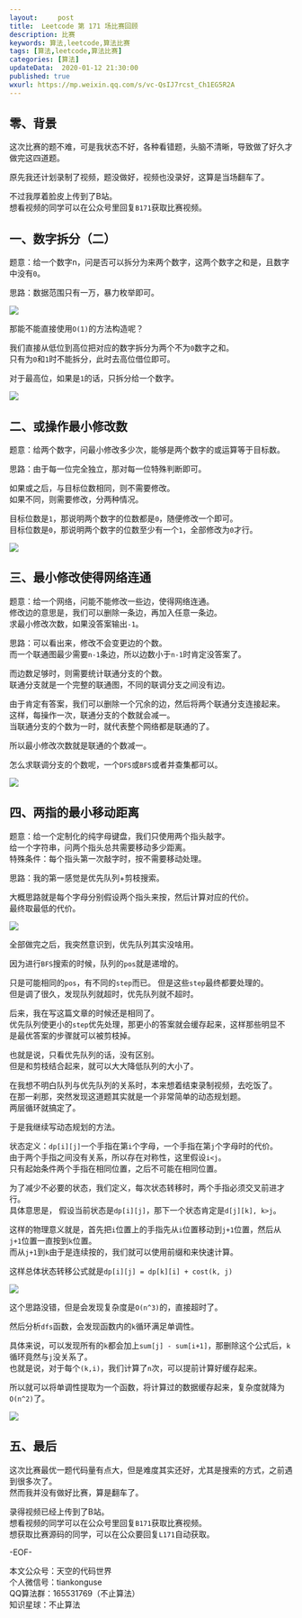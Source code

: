 ```yaml
---   
layout:     post  
title:  Leetcode 第 171 场比赛回顾 
description: 比赛  
keywords: 算法,leetcode,算法比赛  
tags: [算法,leetcode,算法比赛]    
categories: [算法]  
updateData:  2020-01-12 21:30:00  
published: true  
wxurl: https://mp.weixin.qq.com/s/vc-QsIJ7rcst_Ch1EG5R2A  
---  
```



## 零、背景  


这次比赛的题不难，可是我状态不好，各种看错题，头脑不清晰，导致做了好久才做完这四道题。  


原先我还计划录制了视频，题没做好，视频也没录好，这算是当场翻车了。  


不过我厚着脸皮上传到了B站。  
想看视频的同学可以在公众号里回复`B171`获取比赛视频。  


## 一、数字拆分（二）  


题意：给一个数字n，问是否可以拆分为来两个数字，这两个数字之和是，且数字中没有`0`。  


思路：数据范围只有一万，暴力枚举即可。  


![](https://res2020.tiankonguse.com/images/2020/01/12/001.png)  


那能不能直接使用`O(1)`的方法构造呢？  


我们直接从低位到高位把对应的数字拆分为两个不为`0`数字之和。  
只有为`0`和`1`时不能拆分，此时去高位借位即可。  


对于最高位，如果是`1`的话，只拆分给一个数字。  


![](https://res2020.tiankonguse.com/images/2020/01/12/002.png)  



## 二、或操作最小修改数  


题意：给两个数字，问最小修改多少次，能够是两个数字的或运算等于目标数。  


思路：由于每一位完全独立，那对每一位特殊判断即可。  


如果或之后，与目标位数相同，则不需要修改。  
如果不同，则需要修改，分两种情况。  


目标位数是`1`，那说明两个数字的位数都是`0`，随便修改一个即可。  
目标位数是`0`，那说明两个数字的位数至少有一个`1`，全部修改为`0`才行。  


![](https://res2020.tiankonguse.com/images/2020/01/12/003.png)  


## 三、最小修改使得网络连通  


题意：给一个网络，问能不能修改一些边，使得网络连通。  
修改边的意思是，我们可以删除一条边，再加入任意一条边。  
求最小修改次数，如果没答案输出`-1`。  


思路：可以看出来，修改不会变更边的个数。  
而一个联通图最少需要`n-1`条边，所以边数小于`n-1`时肯定没答案了。  


而边数足够时，则需要统计联通分支的个数。  
联通分支就是一个完整的联通图，不同的联调分支之间没有边。  


由于肯定有答案，我们可以删除一个冗余的边，然后将两个联通分支连接起来。  
这样，每操作一次，联通分支的个数就会减一。  
当联通分支的个数为一时，就代表整个网络都是联通的了。  


所以最小修改次数就是联通的个数减一。  


怎么求联调分支的个数呢，一个`DFS`或`BFS`或者并查集都可以。  


![](https://res2020.tiankonguse.com/images/2020/01/12/004.png)  


## 四、两指的最小移动距离  


题意：给一个定制化的纯字母键盘，我们只使用两个指头敲字。  
给一个字符串，问两个指头总共需要移动多少距离。  
特殊条件：每个指头第一次敲字时，按不需要移动处理。  


思路：我的第一感觉是优先队列+剪枝搜索。  


大概思路就是每个字母分别假设两个指头来按，然后计算对应的代价。  
最终取最低的代价。  


![](https://res2020.tiankonguse.com/images/2020/01/12/005.png)  


全部做完之后，我突然意识到，优先队列其实没啥用。  


因为进行`BFS`搜索的时候，队列的`pos`就是递增的。  


只是可能相同的`pos`，有不同的`step`而已。
但是这些`step`最终都要处理的。  
但是调了很久，发现队列就超时，优先队列就不超时。


后来，我在写这篇文章的时候还是相同了。  
优先队列使更小的`step`优先处理，那更小的答案就会缓存起来，这样那些明显不是最优答案的步骤就可以被剪枝掉。  


也就是说，只看优先队列的话，没有区别。  
但是和剪枝结合起来，就可以大大降低队列的大小了。  


在我想不明白队列与优先队列的关系时，本来想着结束录制视频，去吃饭了。  
在那一刹那，突然发现这道题其实就是一个非常简单的动态规划题。  
两层循环就搞定了。  


于是我继续写动态规划的方法。  


状态定义：`dp[i][j]`一个手指在第`i`个字母，一个手指在第`j`个字母时的代价。  
由于两个手指之间没有关系，所以存在对称性，这里假设`i<j`。  
只有起始条件两个手指在相同位置，之后不可能在相同位置。  


为了减少不必要的状态，我们定义，每次状态转移时，两个手指必须交叉前进才行。  
具体意思是， 假设当前状态是`dp[i][j]`，那下一个状态肯定是`d[j][k], k>j`。  


这样的物理意义就是，首先把`i`位置上的手指先从`i`位置移动到`j+1`位置，然后从`j+1`位置一直按到`k`位置。  
而从`j+1`到`k`由于是连续按的，我们就可以使用前缀和来快速计算。  


这样总体状态转移公式就是`dp[i][j] = dp[k][i] + cost(k, j)`  



![](https://res2020.tiankonguse.com/images/2020/01/12/006.png)  


这个思路没错，但是会发现复杂度是`O(n^3)`的，直接超时了。  


然后分析`dfs`函数，会发现函数内的`k`循环满足单调性。  


具体来说，可以发现所有的`k`都会加上`sum[j] - sum[i+1]`，那删除这个公式后，`k`循环竟然与`j`没关系了。  
也就是说，对于每个`(k,i)`，我们计算了`n`次，可以提前计算好缓存起来。  


所以就可以将单调性提取为一个函数，将计算过的数据缓存起来，复杂度就降为`O(n^2)`了。  


![](https://res2020.tiankonguse.com/images/2020/01/12/007.png)  


## 五、最后  


这次比赛最优一题代码量有点大，但是难度其实还好，尤其是搜索的方式，之前遇到很多次了。  
然而我并没有做好比赛，算是翻车了。  



录得视频已经上传到了B站。  
想看视频的同学可以在公众号里回复`B171`获取比赛视频。  
想获取比赛源码的同学，可以在公众要回复`L171`自动获取。  


-EOF-  


本文公众号：天空的代码世界  
个人微信号：tiankonguse  
QQ算法群：165531769（不止算法）  
知识星球：不止算法  

